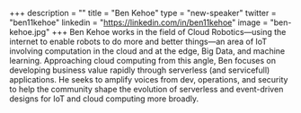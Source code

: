 +++
description = ""
title = "Ben Kehoe"
type = "new-speaker"
twitter = "ben11kehoe"
linkedin = "https://linkedin.com/in/ben11kehoe"
image = "ben-kehoe.jpg"
+++
Ben Kehoe works in the field of Cloud Robotics—using the internet to enable robots to do more and better things—an area of IoT involving computation in the cloud and at the edge, Big Data, and machine learning. Approaching cloud computing from this angle, Ben focuses on developing business value rapidly through serverless (and servicefull) applications. He seeks to amplify voices from dev, operations, and security to help the community shape the evolution of serverless and event-driven designs for IoT and cloud computing more broadly.